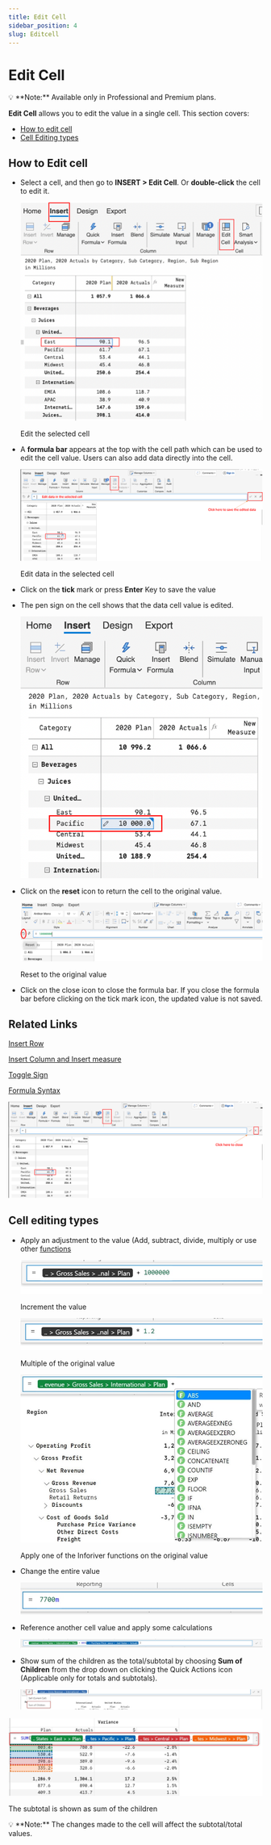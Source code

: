 ```yaml
---
title: Edit Cell
sidebar_position: 4
slug: Editcell
---
```



# Edit Cell

<aside>
💡 **Note:** Available only in Professional and Premium plans.

</aside>

**Edit Cell** allows you to edit the value in a single cell. This section covers:

- [How to edit cell](visual/Editcell)
- [Cell Editing types](visual/Editcell)

## How to Edit cell

- Select a cell, and then go to **INSERT > Edit Cell**. Or **double-click** the cell to edit it.
    
    ![Edit the selected cell](/img/VisualCalculations/Editcell/Editcell1.png)

    Edit the selected cell
    
- A **formula bar** appears at the top with the cell path which can be used to edit the cell value. Users can also add data directly into the cell.
    
    ![Edit data in the selected cell](/img/VisualCalculations/Editcell/Editcell2.png)

    Edit data in the selected cell
    
- Click on the **tick** mark or press **Enter** Key to save the value
- The pen sign on the cell shows that the data cell value is edited.
    
    ![Untitled](/img/VisualCalculations/Editcell/Editcell3.png)

- Click on the **reset** icon to return the cell to the original value.
    
    ![Reset to the original value](/img/VisualCalculations/Editcell/Editcell4.png)

    Reset to the original value
    
- Click on the close icon to close the formula bar. If you close the formula bar before clicking on the tick mark icon, the updated value is not saved.

## Related Links

[Insert Row](visual/insert-row)

[Insert Column and Insert measure](visual/insert-column-and-insert-measures)

[Toggle Sign](visual/toggle-sign)

[Formula Syntax ](visual/formula-list)

![Untitled](/img/VisualCalculations/Editcell/Editcell5.png)
## Cell editing types

- Apply an adjustment to the value (Add, subtract, divide, multiply or use other [functions](visual/formula-list)
    
    ![Increment the value](/img/VisualCalculations/Editcell/Editcell6.jpg)

    Increment the value
    
    ![Multiple of the original value](/img/VisualCalculations/Editcell/Editcell7.jpg)

    Multiple of the original value
    
    ![Apply one of the Inforiver functions on the original value](/img/VisualCalculations/Editcell/Editcell8.jpg)
    
    Apply one of the Inforiver functions on the original value
    
- Change the entire value
    
    ![Edit Cell 4.jpg](/img/VisualCalculations/Editcell/Editcell9.jpg)

- Reference another cell value and apply some calculations
    
    ![Edit Cell 6.jpg](/img/VisualCalculations/Editcell/Editcell10.jpg)

- Show sum of the children as the total/subtotal by choosing **Sum of Children** from the drop down on clicking the Quick Actions icon (Applicable only for totals and subtotals).
    
    ![Untitled](/img/VisualCalculations/Editcell/Editcell11.png)

![ The subtotal is shown as sum of the children](/img/VisualCalculations/Editcell/Editcell12.jpg)

 The subtotal is shown as sum of the children

<aside>
💡 **Note:** The changes made to the cell will affect the subtotal/total values.

</aside>